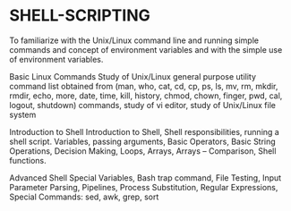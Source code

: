 # SHELL-SCRIPTING
To familiarize with the  Unix/Linux command line and running simple commands and concept of environment variables  and with the simple use of environment variables. 

Basic Linux Commands
Study of Unix/Linux general purpose utility command list obtained from (man, who, cat, cd, cp, 
ps, ls, mv, rm, mkdir, rmdir, echo, more, date, time, kill, history, chmod, chown, finger, pwd, cal, 
logout, shutdown) commands, study of vi editor, study of Unix/Linux file system

Introduction to Shell 
Introduction to Shell, Shell responsibilities, running a shell script. Variables, passing arguments, 
Basic Operators, Basic String Operations, Decision Making, Loops, Arrays, Arrays –
Comparison, Shell functions.

Advanced Shell
Special Variables, Bash trap command, File Testing, Input Parameter Parsing, Pipelines, Process 
Substitution, Regular Expressions, Special Commands: sed, awk, grep, sort
